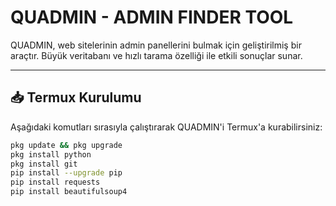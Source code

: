 # QUADMIN - ADMIN FINDER TOOL

QUADMIN, web sitelerinin admin panellerini bulmak için geliştirilmiş bir araçtır. Büyük veritabanı ve hızlı tarama özelliği ile etkili sonuçlar sunar.

---

## 📥 Termux Kurulumu

Aşağıdaki komutları sırasıyla çalıştırarak QUADMIN'i Termux'a kurabilirsiniz:

```bash
pkg update && pkg upgrade
pkg install python
pkg install git
pip install --upgrade pip
pip install requests
pip install beautifulsoup4
